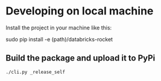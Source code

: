 # Developing on local machine


Install the project in your machine like this:


 sudo pip install -e (path)/databricks-rocket


## Build the package and upload it to PyPi


```sh
./cli.py _release_self
```
